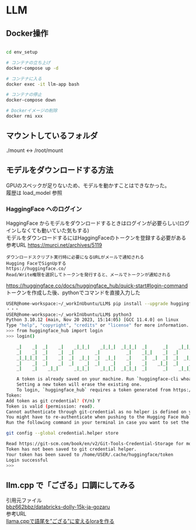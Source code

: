 # LLM

## Docker操作

```bash

cd env_setup

# コンテナの立ち上げ
docker-compose up -d

# コンテナに入る
docker exec -it llm-app bash

# コンテナの停止
docker-compose down

# Dockerイメージの削除
docker rmi xxx
```

## マウントしているフォルダ

./mount <-> /root/mount

## モデルをダウンロードする方法

GPUのスペックが足りないため、モデルを動かすことはできなかった。  
履歴は load_model 参照

### HaggingFace へのログイン

HaggingFace からモデルをダウンロードするときはログインが必要らしい(ログインしなくても動いていた気もする)  
モデルをダウンロードするにはHaggingFaceのトークンを登録する必要がある
参考URL https://murci.net/archives/5119

```
ダウンロードスクリプト実行時に必要になるURLがメールで通知される
Hugging FaceでSignUpする
https://huggingface.co/
Read/Write権限を選択してトークンを発行すると、メールでトークンが通知される
```

https://huggingface.co/docs/huggingface_hub/quick-start#login-command
トークンを作成した後、pythonでコマンドを直接入力した

``` bash
USER@home-workspace:~/_workInUbuntu/LLM$ pip install --upgrade huggingface_hub
・・・
USER@home-workspace:~/_workInUbuntu/LLM$ python3
Python 3.10.12 (main, Nov 20 2023, 15:14:05) [GCC 11.4.0] on linux
Type "help", "copyright", "credits" or "license" for more information.
>>> from huggingface_hub import login
>>> login()

    _|    _|  _|    _|    _|_|_|    _|_|_|  _|_|_|  _|      _|    _|_|_|      _|_|_|_|    _|_|      _|_|_|  _|_|_|_|
    _|    _|  _|    _|  _|        _|          _|    _|_|    _|  _|            _|        _|    _|  _|        _|
    _|_|_|_|  _|    _|  _|  _|_|  _|  _|_|    _|    _|  _|  _|  _|  _|_|      _|_|_|    _|_|_|_|  _|        _|_|_|
    _|    _|  _|    _|  _|    _|  _|    _|    _|    _|    _|_|  _|    _|      _|        _|    _|  _|        _|
    _|    _|    _|_|      _|_|_|    _|_|_|  _|_|_|  _|      _|    _|_|_|      _|        _|    _|    _|_|_|  _|_|_|_|

    A token is already saved on your machine. Run `huggingface-cli whoami` to get more information or `huggingface-cli logout` if you want to log out.
    Setting a new token will erase the existing one.
    To login, `huggingface_hub` requires a token generated from https://huggingface.co/settings/tokens .
Token:
Add token as git credential? (Y/n) Y
Token is valid (permission: read).
Cannot authenticate through git-credential as no helper is defined on your machine.
You might have to re-authenticate when pushing to the Hugging Face Hub.
Run the following command in your terminal in case you want to set the 'store' credential helper as default.

git config --global credential.helper store

Read https://git-scm.com/book/en/v2/Git-Tools-Credential-Storage for more details.
Token has not been saved to git credential helper.
Your token has been saved to /home/USER/.cache/huggingface/token
Login successful
>>>
```

## llm.cpp で「ござる」口調にしてみる

引用元ファイル  
[bbz662bbz/databricks-dolly-15k-ja-gozaru](https://huggingface.co/datasets/bbz662bbz/databricks-dolly-15k-ja-gozaru)  
参考URL  
[llama.cppで語尾を”ござる”に変えるloraを作る](https://zenn.dev/michy/articles/a79d4a4a501bf9)  


